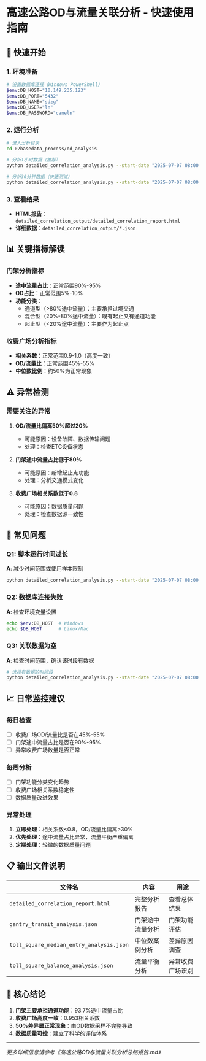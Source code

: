 # 高速公路OD与流量关联分析 - 快速使用指南

## 🚀 快速开始

### 1. 环境准备
```bash
# 设置数据库连接（Windows PowerShell）
$env:DB_HOST="10.149.235.123"
$env:DB_PORT="5432"
$env:DB_NAME="sdzg" 
$env:DB_USER="ln"
$env:DB_PASSWORD="caneln"
```

### 2. 运行分析
```bash
# 进入分析目录
cd 02basedata_process/od_analysis

# 分析1小时数据（推荐）
python detailed_correlation_analysis.py --start-date "2025-07-07 08:00:00" --end-date "2025-07-07 09:00:00"

# 分析30分钟数据（快速测试）
python detailed_correlation_analysis.py --start-date "2025-07-07 08:00:00" --end-date "2025-07-07 08:30:00"
```

### 3. 查看结果
- **HTML报告**：`detailed_correlation_output/detailed_correlation_report.html`
- **详细数据**：`detailed_correlation_output/*.json`

## 📊 关键指标解读

### 门架分析指标
- **途中流量占比**：正常范围90%-95%
- **OD占比**：正常范围5%-10%
- **功能分类**：
  - 通道型（>80%途中流量）：主要承担过境交通
  - 混合型（20%-80%途中流量）：既有起止又有通道功能
  - 起止型（<20%途中流量）：主要作为起止点

### 收费广场分析指标
- **相关系数**：正常范围0.9-1.0（高度一致）
- **OD/流量比**：正常范围45%-55%
- **中位数比例**：约50%为正常现象

## ⚠️ 异常检测

### 需要关注的异常
1. **OD/流量比偏离50%超过20%**
   - 可能原因：设备故障、数据传输问题
   - 处理：检查ETC设备状态

2. **门架途中流量占比低于80%**
   - 可能原因：新增起止点功能
   - 处理：分析交通模式变化

3. **收费广场相关系数低于0.8**
   - 可能原因：数据质量问题
   - 处理：检查数据源一致性

## 🔧 常见问题

### Q1: 脚本运行时间过长
**A**: 减少时间范围或使用样本限制
```bash
python detailed_correlation_analysis.py --start-date "2025-07-07 08:00:00" --end-date "2025-07-07 08:30:00" --sample-size 10000
```

### Q2: 数据库连接失败
**A**: 检查环境变量设置
```bash
echo $env:DB_HOST  # Windows
echo $DB_HOST      # Linux/Mac
```

### Q3: 关联数据为空
**A**: 检查时间范围，确认该时段有数据
```bash
# 选择有数据的时间段
python detailed_correlation_analysis.py --start-date "2025-07-07 08:00:00" --end-date "2025-07-07 09:00:00"
```

## 📈 日常监控建议

### 每日检查
- [ ] 收费广场OD/流量比是否在45%-55%
- [ ] 门架途中流量占比是否在90%-95%
- [ ] 异常收费广场数量是否正常

### 每周分析
- [ ] 门架功能分类变化趋势
- [ ] 收费广场相关系数稳定性
- [ ] 数据质量改进效果

### 异常处理
1. **立即处理**：相关系数<0.8，OD/流量比偏离>30%
2. **优先处理**：途中流量占比异常，流量平衡严重偏离
3. **定期处理**：轻微的数据质量问题

## 📋 输出文件说明

| 文件名 | 内容 | 用途 |
|--------|------|------|
| `detailed_correlation_report.html` | 完整分析报告 | 查看总体结果 |
| `gantry_transit_analysis.json` | 门架途中流量分析 | 门架功能评估 |
| `toll_square_median_entry_analysis.json` | 中位数案例分析 | 差异原因调查 |
| `toll_square_balance_analysis.json` | 流量平衡分析 | 异常收费广场识别 |

## 🎯 核心结论

1. **门架主要承担通道功能**：93.7%途中流量占比
2. **收费广场高度一致**：0.953相关系数
3. **50%差异属正常现象**：由OD数据采样不完整导致
4. **数据质量可控**：建立了科学的评估体系

---
*更多详细信息请参考《高速公路OD与流量关联分析总结报告.md》*
